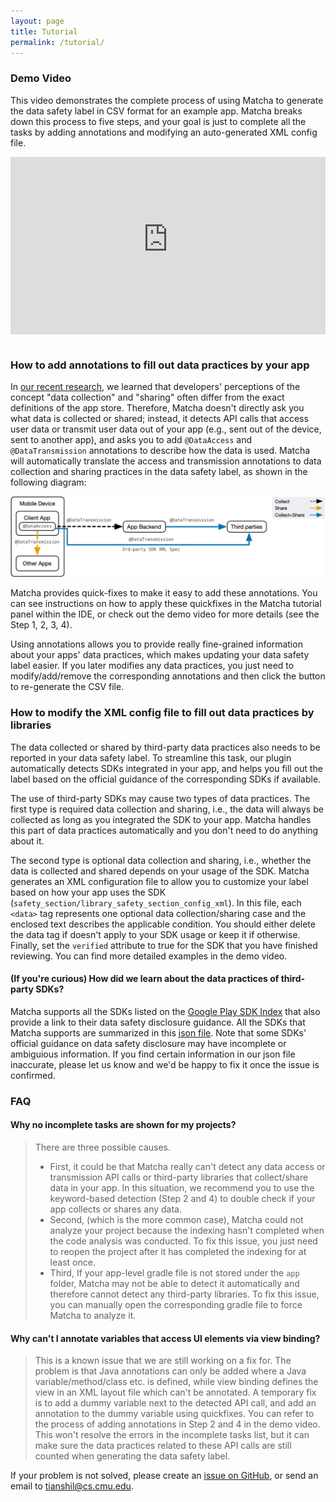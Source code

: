 ```yaml
---
layout: page
title: Tutorial
permalink: /tutorial/
---
```


### Demo Video

This video demonstrates the complete process of using Matcha to generate the data safety label in CSV format for an example app. Matcha breaks down this process to five steps, and your goal is just to complete all the tasks by adding annotations and modifying an auto-generated XML config file.

<div style="padding-bottom:56.25%; position:relative; display:block; width: 100%">
  <iframe width="100%" height="100%" src="https://www.youtube-nocookie.com/embed/q_yWhXEG0fc"
    frameborder="0" allow="autoplay; encrypted-media" allowfullscreen style="position:absolute; top:0; left: 0">
  </iframe>
</div>

<br>

### How to add annotations to fill out data practices by your app

In [our recent research](https://dl.acm.org/doi/10.1145/3491102.3502012), we learned that developers' perceptions of the concept "data collection" and "sharing" often differ from the exact definitions of the app store. Therefore, Matcha doesn't directly ask you what data is collected or shared; instead, it detects API calls that access user data or transmit user data out of your app (e.g., sent out of the device, sent to another app), and asks you to add `@DataAccess` and `@DataTransmission` annotations to describe how the data is used. Matcha will automatically translate the access and transmission annotations to data collection and sharing practices in the data safety label, as shown in the following diagram:

![plugin installation screenshot](/assets/images/annotation-dsl-mapping.png)

Matcha provides quick-fixes to make it easy to add these annotations. You can see instructions on how to apply these quickfixes in the Matcha tutorial panel within the IDE, or check out the demo video for more details (see the Step 1, 2, 3, 4).

Using annotations allows you to provide really fine-grained information about your apps' data practices, which makes updating your data safety label easier. If you later modifies any data practices, you just need to modify/add/remove the corresponding annotations and then click the button to re-generate the CSV file.

### How to modify the XML config file to fill out data practices by libraries

The data collected or shared by third-party data practices also needs to be reported in your data safety label. To streamline this task, our plugin automatically detects SDKs integrated in your app, and helps you fill out the label based on the official guidance of the corresponding SDKs if available.

The use of third-party SDKs may cause two types of data practices. The first type is required data collection and sharing, i.e., the data will always be collected as long as you integrated the SDK to your app. Matcha handles this part of data practices automatically and you don't need to do anything about it.

The second type is optional data collection and sharing, i.e., whether the data is collected and shared depends on your usage of the SDK. Matcha generates an XML configuration file to allow you to customize your label based on how your app uses the SDK (`safety_section/library_safety_section_config_xml`). In this file, each `<data>` tag represents one optional data collection/sharing case and the enclosed text describes the applicable condition. You should either delete the data tag if doesn't apply to your SDK usage or keep it if otherwise. Finally, set the `verified` attribute to true for the SDK that you have finished reviewing. You can find more detailed examples in the demo video.

#### (If you're curious) How did we learn about the data practices of third-party SDKs?
Matcha supports all the SDKs listed on the [Google Play SDK Index](https://play.google.com/sdks) that also provide a link to their data safety disclosure guidance. All the SDKs that Matcha supports are summarized in this [json file](https://gist.github.com/i7mist/1fa774af300fe8639b4e615923b437f0). Note that some SDKs' official guidance on data safety disclosure may have incomplete or ambiguious information. If you find certain information in our json file inaccurate, please let us know and we'd be happy to fix it once the issue is confirmed.

### FAQ

#### Why no incomplete tasks are shown for my projects?
> There are three possible causes.
> - First, it could be that Matcha really can't detect any data access or transmission API calls or third-party libraries that collect/share data in your app. In this situation, we recommend you to use the keyword-based detection (Step 2 and 4) to double check if your app collects or shares any data.
> - Second, (which is the more common case), Matcha could not analyze your project because the indexing hasn't completed when the code analysis was conducted. To fix this issue, you just need to reopen the project after it has completed the indexing for at least once.
> - Third, If your app-level gradle file is not stored under the `app` folder, Matcha may not be able to detect it automatically and therefore cannot detect any third-party libraries. To fix this issue, you can manually open the corresponding gradle file to force Matcha to analyze it. 

#### Why can't I annotate variables that access UI elements via view binding?
> This is a known issue that we are still working on a fix for. The problem is that Java annotations can only be added where a Java variable/method/class etc. is defined, while view binding defines the view in an XML layout file which can't be annotated. A temporary fix is to add a dummy variable next to the detected API call, and add an annotation to the dummy variable using quickfixes. You can refer to the process of adding annotations in Step 2 and 4 in the demo video. This won't resolve the errors in the incomplete tasks list, but it can make sure the data practices related to these API calls are still counted when generating the data safety label.

If your problem is not solved, please create an [issue on GitHub](https://github.com/Matcha-IDE/Matcha-IDE/issues), or send an email to <tianshil@cs.cmu.edu>.

